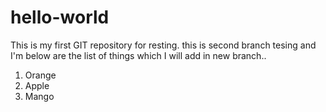 # hello-world
This is my first GIT repository for resting. 
this is second branch tesing and I'm below are the list of things which I will add in new branch.. 

1. Orange 
2. Apple
3. Mango
